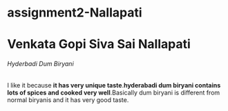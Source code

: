 # assignment2-Nallapati
# Venkata Gopi Siva Sai Nallapati
###### Hyderbadi Dum Biryani
I like it because **it has very unique taste**.**hyderabadi dum biryani contains lots of spices and cooked very well**.Basically dum biryani is different from normal biryanis and it has very good taste.
